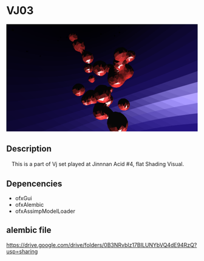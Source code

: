 # VJ03

 
![screenshot](https://github.com/yumataesu/VJ03/blob/master/ss1.png)

## Description
　This is a part of Vj set played at Jinnnan Acid #4, flat Shading Visual.


## Depencencies
* ofxGui
* ofxAlembic
* ofxAssimpModelLoader

## alembic file
https://drive.google.com/drive/folders/0B3NRvblz17BILUNYbVQ4dE94RzQ?usp=sharing
